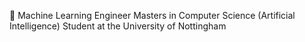 🚀 Machine Learning Engineer
Masters in Computer Science (Artificial Intelligence) Student at the University of Nottingham


<!---
gratusrichard/gratusrichard is a ✨ special ✨ repository because its `README.md` (this file) appears on your GitHub profile.
You can click the Preview link to take a look at your changes.
--->
